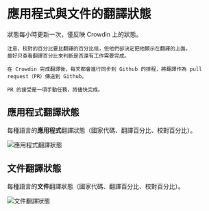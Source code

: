 # 應用程式與文件的翻譯狀態

狀態每小時更新一次，僅反映 Crowdin 上的狀態。

```{tip}
注意，校對的百分比要比翻譯的百分比低，但他們卻決定把他顯示在翻譯的上面。
最好只查看翻譯百分比來判斷是否還有工作需要完成。
```

```{admonition} needed time for final publication
在 Crowdin 完成翻譯後，每天都會進行同步到 Github 的排程，將翻譯作為 pull request（PR）傳送到 Github。

PR 的接受是一項手動任務，將儘快完成。
```

## 應用程式翻譯狀態

每種語言的**應用程式**翻譯狀態（國家代碼、翻譯百分比、校對百分比）。

![應用程式翻譯狀態](https://badges.awesome-crowdin.com/translation-13588158-309752.png)

## 文件翻譯狀態

每種語言的**文件**翻譯狀態（國家代碼、翻譯百分比、校對百分比）。

![文件翻譯狀態](https://badges.awesome-crowdin.com/translation-13588158-310610.png)

